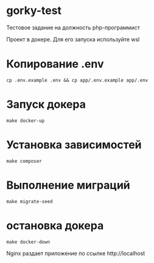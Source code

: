 # gorky-test
Тестовое задание на должность php-программист

Проект в докере. Для его запуска используйте wsl

# Копирование .env
`cp .env.example .env && cp app/.env.example app/.env`

# Запуск докера
`make docker-up`

# Установка зависимостей
`make composer`

# Выполнение миграций
`make migrate-seed`

# остановка докера
`make docker-down`

Nginx раздает приложение по ссылке http://localhost